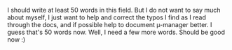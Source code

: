 I should write at least 50 words in this field. But I do not want to say much about myself, I just want to help and correct the typos I find as I read through the docs, and if possible help to document µ-manager better. I guess that's 50 words now. Well, I need a few more words. Should be good now :)
